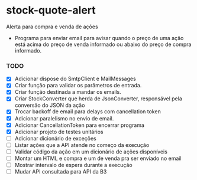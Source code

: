 # stock-quote-alert
Alerta para compra e venda de ações
- Programa para enviar email para avisar quando o preço de uma ação está acima do preço de venda informado ou abaixo do preço de compra informado.

### TODO

- [X] Adicionar dispose do SmtpClient e MailMessages
- [X] Criar função para validar os parâmetros de entrada.
- [X] Criar função destinada a mandar os emails.
- [X] Criar StockConverter que herda de JsonConverter, responsável pela conversão do JSON da ação
- [X] Trocar backoff de email para delays com cancellation token
- [X] Adicionar paralelismo no envio de email.
- [X] Adicionar CancellationToken para encerrar programa
- [X] Adicionar projeto de testes unitários
- [ ] Adicionar dicionário de exceções
- [ ] Listar ações que a API atende no começo da execução
- [ ] Validar código da ação em um dicionário de ações disponíveis
- [ ] Montar um HTML e compra e um de venda pra ser enviado no email
- [ ] Mostrar intervalo de espera durante a execução
- [ ] Mudar API consultada para API da B3
